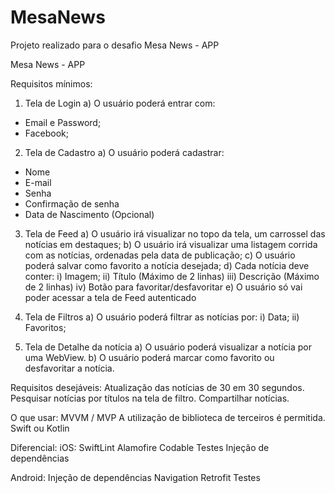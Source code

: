 # MesaNews
Projeto realizado para o desafio Mesa News - APP

Mesa News - APP

Requisitos mínimos:
1) Tela de Login
a) O usuário poderá entrar com:
- Email e Password;
- Facebook;

2) Tela de Cadastro
a) O usuário poderá cadastrar:
- Nome
- E-mail
- Senha
- Confirmação de senha
- Data de Nascimento (Opcional)

3) Tela de Feed
a) O usuário irá visualizar no topo da tela, um carrossel das notícias em
destaques;
b) O usuário irá visualizar uma listagem corrida com as notícias, ordenadas
pela data de publicação;
c) O usuário poderá salvar como favorito a notícia desejada;
d) Cada notícia deve conter:
i) Imagem;
ii) Título (Máximo de 2 linhas)
iii) Descrição (Máximo de 2 linhas)
iv) Botão para favoritar/desfavoritar
e) O usuário só vai poder acessar a tela de Feed autenticado

4) Tela de Filtros
a) O usuário poderá filtrar as notícias por:
i) Data;
ii) Favoritos;

5) Tela de Detalhe da notícia
a) O usuário poderá visualizar a notícia por uma WebView.
b) O usuário poderá marcar como favorito ou desfavoritar a notícia.

Requisitos desejáveis:
Atualização das notícias de 30 em 30 segundos.
Pesquisar notícias por títulos na tela de filtro.
Compartilhar notícias.

O que usar:
MVVM / MVP
A utilização de biblioteca de terceiros é permitida.
Swift ou Kotlin

Diferencial:
iOS:
SwiftLint
Alamofire
Codable
Testes
Injeção de dependências

Android:
Injeção de dependências
Navigation
Retrofit
Testes

